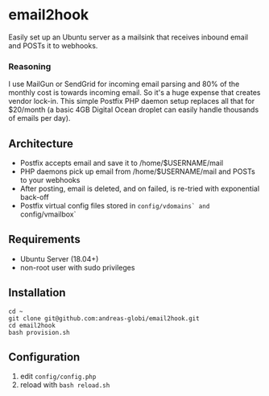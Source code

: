 # email2hook

Easily set up an Ubuntu server as a mailsink that receives inbound email and POSTs it to webhooks.

### Reasoning

I use MailGun or SendGrid for incoming email parsing and 80% of the monthly cost is towards incoming email. So it's a huge expense that creates vendor lock-in. This simple Postfix PHP daemon setup replaces all that for $20/month (a basic 4GB Digital Ocean droplet can easily handle thousands of emails per day).

## Architecture

 - Postfix accepts email and save it to /home/$USERNAME/mail
 - PHP daemons pick up email from /home/$USERNAME/mail and POSTs to your webhooks
 - After posting, email is deleted, and on failed, is re-tried with exponential back-off
 - Postfix virtual config files stored in ``config/vdomains` and ``config/vmailbox`

## Requirements

 - Ubuntu Server (18.04+)
 - non-root user with sudo privileges
 
## Installation

```
cd ~
git clone git@github.com:andreas-globi/email2hook.git
cd email2hook
bash provision.sh
```

## Configuration

1. edit `config/config.php`
2. reload with `bash reload.sh`

